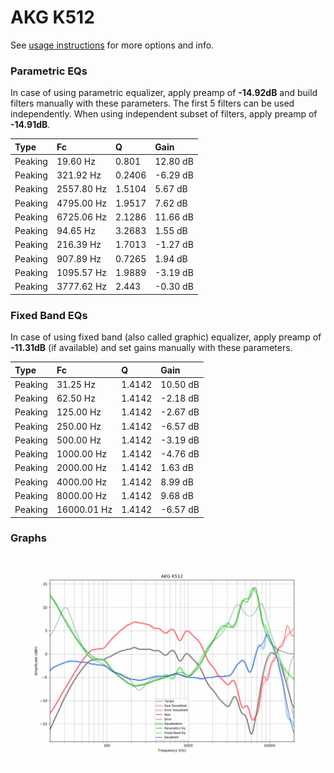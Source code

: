 # AKG K512
See [usage instructions](https://github.com/jaakkopasanen/AutoEq#usage) for more options and info.

### Parametric EQs
In case of using parametric equalizer, apply preamp of **-14.92dB** and build filters manually
with these parameters. The first 5 filters can be used independently.
When using independent subset of filters, apply preamp of **-14.91dB**.

| Type    | Fc         |      Q | Gain     |
|:--------|:-----------|:-------|:---------|
| Peaking | 19.60 Hz   | 0.801  | 12.80 dB |
| Peaking | 321.92 Hz  | 0.2406 | -6.29 dB |
| Peaking | 2557.80 Hz | 1.5104 | 5.67 dB  |
| Peaking | 4795.00 Hz | 1.9517 | 7.62 dB  |
| Peaking | 6725.06 Hz | 2.1286 | 11.66 dB |
| Peaking | 94.65 Hz   | 3.2683 | 1.55 dB  |
| Peaking | 216.39 Hz  | 1.7013 | -1.27 dB |
| Peaking | 907.89 Hz  | 0.7265 | 1.94 dB  |
| Peaking | 1095.57 Hz | 1.9889 | -3.19 dB |
| Peaking | 3777.62 Hz | 2.443  | -0.30 dB |

### Fixed Band EQs
In case of using fixed band (also called graphic) equalizer, apply preamp of **-11.31dB**
(if available) and set gains manually with these parameters.

| Type    | Fc          |      Q | Gain     |
|:--------|:------------|:-------|:---------|
| Peaking | 31.25 Hz    | 1.4142 | 10.50 dB |
| Peaking | 62.50 Hz    | 1.4142 | -2.18 dB |
| Peaking | 125.00 Hz   | 1.4142 | -2.67 dB |
| Peaking | 250.00 Hz   | 1.4142 | -6.57 dB |
| Peaking | 500.00 Hz   | 1.4142 | -3.19 dB |
| Peaking | 1000.00 Hz  | 1.4142 | -4.76 dB |
| Peaking | 2000.00 Hz  | 1.4142 | 1.63 dB  |
| Peaking | 4000.00 Hz  | 1.4142 | 8.99 dB  |
| Peaking | 8000.00 Hz  | 1.4142 | 9.68 dB  |
| Peaking | 16000.01 Hz | 1.4142 | -6.57 dB |

### Graphs
![](./AKG%20K512.png)